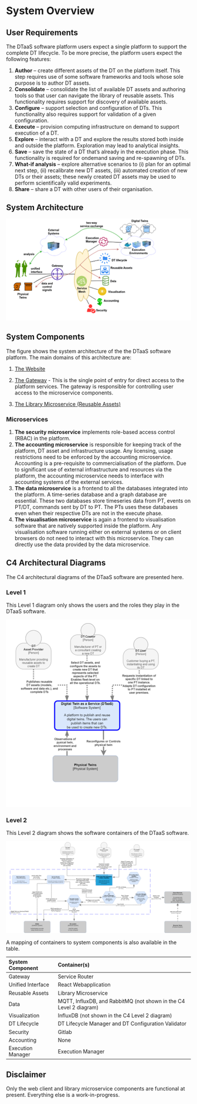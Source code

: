 # System Overview

## User Requirements

The DTaaS software platform users expect a single platform
to support the complete DT lifecycle. To be more precise, the platform users expect the following features:

1. **Author** – create different assets of the DT on the
platform itself. This step requires use of some software
frameworks and tools whose sole purpose is to author
DT assets.
1. **Consolidate** – consolidate the list of available DT assets
and authoring tools so that user can navigate the library
of reusable assets. This functionality requires support
for discovery of available assets.
1. **Configure** – support selection and configuration of
DTs. This functionality also requires support for validation of a given configuration.
1. **Execute** – provision computing infrastructure on demand to support execution of a DT.
1. **Explore** – interact with a DT and explore the results
stored both inside and outside the platform. Exploration
may lead to analytical insights.
1. **Save** – save the state of a DT that’s already in the
execution phase. This functionality is required for ondemand saving and re-spawning of DTs.
1. **What-if analysis** – explore alternative scenarios to (i)
plan for an optimal next step, (ii) recalibrate new DT
assets, (iii) automated creation of new DTs or their
assets; these newly created DT assets may be used to
perform scientifically valid experiments.
1. **Share** – share a DT with other users of their organisation.

## System Architecture

![System architecture](architecture.png)

## System Components

The figure shows the system architecture of the the DTaaS software platform. The main domains of this architecture are:

1. [The Website](./client.md)

1. [The Gateway](https://github.com/INTO-CPS-Association/DTaaS/tree/feature/distributed-demo/servers/config/gateway#the-gateway-server) - This is the single point of entry for direct access to the platform services. The gateway is responsible for controlling user access to the microservice components.

1. [The Library Microservice (Reusable Assets)](./lib-ms.md)

### Microservices

1. **The security microservice** implements
role-based access control (RBAC) in the platform.
1. **The accounting microservice** is responsible for keeping track of the
platform, DT asset and infrastructure usage. Any licensing,
usage restrictions need to be enforced by the accounting
microservice. Accounting is a pre-requisite to commercialisation of the platform.
Due to significant use of external
infrastructure and resources via the platform, the accounting
microservice needs to interface with accounting systems of
the external services.
1. **The data microservice** is a frontend to all the databases
integrated into the platform. A time-series database and a
graph database are essential. These two databases store timeseries
data from PT, events on PT/DT, commands sent by
DT to PT. The PTs uses these databases even when their
respective DTs are not in the execute phase.
1. **The visualisation microservice** is again a frontend to 
visualisation software that are natively supported inside the platform.
Any visualisation software running either on external
systems or on client browsers do not need to interact with
this microservice. They can directly use the data provided by
the data microservice.

## C4 Architectural Diagrams

The C4 architectural diagrams of the DTaaS software are presented here.

### Level 1

This Level 1 diagram only shows the users and the roles they play in the DTaaS software.

![Alt text](c4l1.png)

### Level 2

This Level 2 diagram shows the software containers of the DTaaS software.

![Detailed C4 architecture](c4l3.png)

A mapping of containers to system components is also available in the table.

| System Component | Container(s) |
|:---|:---|
| Gateway | Service Router |
| Unified Interface | React Webapplication |
| Reusable Assets | Library Microservice |
| Data | MQTT, InfluxDB, and RabbitMQ (not shown in the C4 Level 2 diagram) |
| Visualization | InfluxDB (not shown in the C4 Level 2 diagram) |
| DT Lifecycle | DT Lifecycle Manager and DT Configuration Validator |
| Security | Gitlab |
| Accounting | None |
| Execution Manager | Execution Manager |

## Disclaimer
Only the web client and library microservice components are functional at present.
Everything else is a work-in-progress.